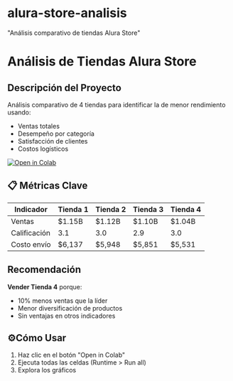 # alura-store-analisis
"Análisis comparativo de tiendas Alura Store"
# Análisis de Tiendas Alura Store

## Descripción del Proyecto
Análisis comparativo de 4 tiendas para identificar la de menor rendimiento usando:
- Ventas totales
- Desempeño por categoría
- Satisfacción de clientes
- Costos logísticos

[![Open in Colab](https://colab.research.google.com/assets/colab-badge.svg)](https://colab.research.google.com/github/tallonson69/alura-store-analysis/blob/main/Alura_Store_Analisis.ipynb)

## 📋 Métricas Clave
| Indicador       | Tienda 1 | Tienda 2 | Tienda 3 | Tienda 4 |
|----------------|---------|---------|---------|---------|
| Ventas         | $1.15B  | $1.12B  | $1.10B  | $1.04B  |
| Calificación   | 3.1     | 3.0     | 2.9     | 3.0     |
| Costo envío   | $6,137  | $5,948  | $5,851  | $5,531  |

## Recomendación
**Vender Tienda 4** porque:
- 10% menos ventas que la líder
- Menor diversificación de productos
- Sin ventajas en otros indicadores

## ⚙Cómo Usar
1. Haz clic en el botón "Open in Colab"
2. Ejecuta todas las celdas (Runtime > Run all)
3. Explora los gráficos 

